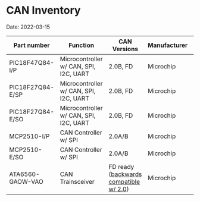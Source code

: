 # CAN Inventory

Date: 2022-03-15  

Part number | Function | CAN Versions | Manufacturer | Pins | Mounting | Count | Datasheet | Notes
--- | --- | --- | --- | --- | --- | --- | --- | ---
PIC18F47Q84-I/P | Microcontroller w/ CAN, SPI, I2C, UART | 2.0B, FD | Microchip | 40 | PDIP | 12 | [URL](https://ww1.microchip.com/downloads/en/DeviceDoc/PIC18F27-47-57Q84-Data-Sheet-40002213D.pdf) | 1 in Curiosity HPC
PIC18F27Q84-E/SP | Microcontroller w/ CAN, SPI, I2C, UART | 2.0B, FD | Microchip | 28 | SPDIP | 42 | [URL](https://ww1.microchip.com/downloads/en/DeviceDoc/PIC18F27-47-57Q84-Data-Sheet-40002213D.pdf) |
PIC18F27Q84-E/SO | Microcontroller w/ CAN, SPI, I2C, UART | 2.0B, FD | Microchip | 28 | SOIC | 2 | [URL](https://ww1.microchip.com/downloads/en/DeviceDoc/PIC18F27-47-57Q84-Data-Sheet-40002213D.pdf) |
MCP2510-I/P | CAN Controller w/ SPI | 2.0A/B | Microchip | 18 | PDIP | 5 | [URL](https://www.onlinecomponents.com/en/datasheet/mcp2510ip-44792364/) 
MCP2510-E/SO | CAN Controller w/ SPI | 2.0A/B | Microchip | 18 | SOIC | 1 | [URL](https://www.onlinecomponents.com/en/datasheet/mcp2510ip-44792364/)
ATA6560-GAOW-VAO | CAN Trainsceiver | FD ready ([backwards compatible w/ 2.0](https://www.can-cia.org/fileadmin/resources/documents/proceedings/2015_esparza.pdf)) | Microchip | 8 | SOIC | 2 | [URL](https://ww1.microchip.com/downloads/en/DeviceDoc/20005991B.pdf)

